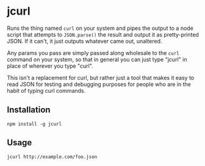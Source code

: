 # jcurl

Runs the thing named `curl` on your system and pipes the output to a node script that attempts to `JSON.parse()` the result and output it as pretty-printed JSON. If it can't, it just outputs whatever came out, unaltered.

Any params you pass are simply passed along wholesale to the `curl` command on your system, so that in general you can just type "jcurl" in place of wherever you type "curl".

This isn't a replacement for curl, but rather just a tool that makes it easy to read JSON for testing and debugging purposes for people who are in the habit of typing curl commands.

## Installation

    npm install -g jcurl

## Usage

    jcurl http://example.com/foo.json
